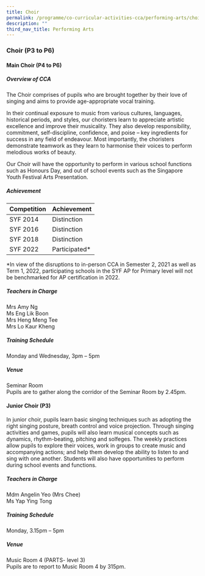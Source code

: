 ```yaml
---
title: Choir
permalink: /programme/co-curricular-activities-cca/performing-arts/choir/
description: ""
third_nav_title: Performing Arts
---
```

### **Choir (P3 to P6)**

#### **Main Choir (P4 to P6)**

##### **Overview of CCA**

The Choir comprises of pupils who are brought together by their love of singing and aims to provide age-appropriate vocal training.
 
In their continual exposure to music from various cultures, languages, historical periods, and styles, our choristers learn to appreciate artistic excellence and improve their musicality. They also develop responsibility, commitment, self-discipline, confidence, and poise – key ingredients for success in any field of endeavour. Most importantly, the choristers demonstrate teamwork as they learn to harmonise their voices to perform melodious works of beauty.

Our Choir will have the opportunity to perform in various school functions such as Honours Day, and out of school events such as the Singapore Youth Festival Arts Presentation.

##### **Achievement**
|Competition	|Achievement|
|----------|-----------|
|SYF 2014	|Distinction|
|SYF 2016	|Distinction|
|SYF 2018	|Distinction|
|SYF 2022	|Participated*|

*In view of the disruptions to in-person CCA in Semester 2, 2021 as well as Term 1, 2022, participating schools in the SYF AP for Primary level will not be benchmarked for AP certification in 2022.

##### **Teachers in Charge**

Mrs Amy Ng<br>
Ms Eng Lik Boon<br> 
Mrs Heng Meng Tee<br>
Mrs Lo Kaur Kheng

##### **Training Schedule**

Monday and Wednesday, 3pm – 5pm  <br>

##### **Venue**
Seminar Room  <br>
Pupils are to gather along the corridor of the Seminar Room by 2.45pm.



#### **Junior Choir (P3)**

In junior choir, pupils learn basic singing techniques such as adopting the right singing posture, breath control and voice projection. Through singing activities and games, pupils will also learn musical concepts such as dynamics, rhythm-beating, pitching and solfeges. The weekly practices allow pupils to explore their voices, work in groups to create music and accompanying actions; and help them develop the ability to listen to and sing with one another. Students will also have opportunities to perform during school events and functions.

##### **Teachers in Charge**

Mdm Angelin Yeo (Mrs Chee)<br>
Ms Yap Ying Tong 

##### **Training Schedule**
Monday, 3.15pm – 5pm
  
##### **Venue**
Music Room 4 (PARTS- level 3)<br>
Pupils are to report to Music Room 4 by 315pm.